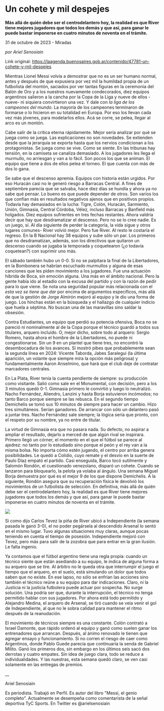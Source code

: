 # Un cohete y mil despejes

**Más allá de quién debe ser el centrodelantero hoy, la realidad es que River tiene mejores jugadores que todos los demás y que así, para ganar le puede bastar imponerse en cuatro minutos de noventa en el trámite.**

31 de octubre de 2023 - Miradas

_por Ariel Senosiain_

Link original: https://laagenda.buenosaires.gob.ar/contenido/47781-un-cohete-y-mil-despejes



Mientras Lionel Messi volvía a demostrar que no es un ser humano normal, antes y después de que expusiera por vez mil la humildad propia de un futbolista del montón, saciados por ver tantas figuras en la ceremonia del Balón de Oro y a los nuestros nuevamente condecorados, diez equipos argentinos salieron a la cancha por la Copa de la Liga y nueve de ellos -nueve- ni siquiera convirtieron una vez. Y dale con *la liga de los campeones del mundo*. La mayoría de los campeones terminaron de formarse o lo hicieron en su totalidad en Europa. Por eso los llevan cada vez más jóvenes, para modelarlos ellos. Acá se corre, se pelea, llegar al arco es un montón.




Cabe salir de la crítica eterna rápidamente. Mejor sería analizar por qué se juega como se juega. Las explicaciones no son novedades. Se extienden desde que la jerarquía se exporta hasta que los nervios condicionan a los protagonistas. Se juega como se vive. Como se siente. En las tribunas hay tensión, en la camiseta se canaliza demasiado. A los jugadores les llega el murmullo, no arriesgan y van a lo fácil. Son pocos los que se animan. El equipo que tiene a dos de ellos pelea el torneo. El que cuenta con más de dos lo gana.




Se sabe que el descenso apremia. Equipos con historia están urgidos. Por eso Huracán casi no le generó riesgo a Barracas Central. A fines de septiembre parecía que se salvaba, hace diez días se hundía y ahora ya no sabe qué pensar. Lo bueno es que puede depender de otros. Son varios los que confían más en resultados negativos ajenos que en positivos propios. Todavía hay demasiados en la lucha: Tigre, Colón, Huracán, Sarmiento, Unión, Gimnasia, Central Córdoba, Vélez, incluso Barracas y Banfield más holgados. Diez equipos sufrientes en tres fechas restantes. Ahora valdría decir que hay que desdramatizar el descenso. Pero no se lo cree nadie. Es un juego, sí. Al día siguiente de perder la categoría, la vida sigue y otros lugares comunes- River volvió mejor. Pero fue River. Al resto le costaría el regreso. En la B Nacional hay 38 equipos y sube sólo un par. Los primeros que no desdramatizan, además, son los directivos que quitaron un descenso cuando se jugaba la temporada y coquetearon (¿o todavía coquetean?) con suprimir uno más.




El sábado también hubo un 0-0. Si no se palpitara la final de la Libertadores, en la Bombonera se habrían escuchado murmullos y alguna de esas canciones que les piden movimiento a los jugadores. Fue una actuación híbrida de Boca, sin emoción alguna. Una más en el ámbito nacional. Pero la gente había ido al estadio con la excusa del partido y con la razón de pedir para lo que viene. Se nota una seguridad popular más relacionada con el *esta vez se tiene que dar* por encima de argumentos específicos, más allá de que la gestión de Jorge Almirón mejoró al equipo y le dio una forma de juego. Los hinchas están en la búsqueda y el hallazgo de cualquier indicio que huela a séptima. No buscan una de las maravillas sino saldar la obsesión.




Contra Estudiantes, un equipo que perdió su potencia ofensiva, Boca no se pareció ni nominalmente al de la Copa porque el técnico guardó a todos sus titulares, arquero incluido. O, mejor dicho, sobre todo al arquero: Sergio Romero, hasta ahora el hombre de la Libertadores, no puede ni congestionarse. Sin un 9 en un plantel que tiene tres, no encontró la desembocadura de los avances. Sí mostró pibes que probablemente sean la segunda línea en 2024: Vicente Taborda, Jabes Saralegui (la última aparición, un volante que siempre mira la opción más peligrosa) y fundamentalmente Aaron Anselmino, que hará que el club deje de contratar marcadores centrales.




En La Plata, River tenía la cuenta pendiente de siempre: su producción como visitante. Salió como sale en el Monumental, con decisión, pero a los 3 minutos quedó 0-1. Gimnasia primero le convirtió y luego lo neutralizó. Nacho Fernández, Aliendro, Lanzini y hasta Borja estuvieron incómodos; no tanto Barco porque siempre se las rebusca. En el segundo tiempo Demichelis se tomó sus 10 minutos de siempre para hacer un cambio. Hizo tres simultáneos. Serían ganadores. De arrancar con sólo un delantero pasó a juntar tres. Nacho Fernández sale siempre; la lógica sería que pronto, con el respeto por su nombre, ya no entre de titular.




La virtud de Gimnasia era que no pasara nada. Su defecto, no aspirar a ampliar el resultado, dejarlo a merced de que algún rival se inspirara. Primero llegó un córner, el momento en el que el fútbol se parece al ajedrez: no tanto por lo estudiado sino porque el peón y el rey van a la misma bolsa. No importa cómo estén jugando, el centro por arriba genera posibilidades. Le quedó a Colidio, cuyo remate y el desvío en la suerte de Paulo Díaz empató el partido. Casi enseguida, Barco tocó sutilmente y Salomón Rondón, el cuestionado venezolano, disparó un cohete. Cuando se lanzaron para bloquearlo, la pelota ya volaba al ángulo. Una semana Miguel Borja demuestra por qué es el mejor 9 de los que dispone Demichelis. A la siguiente, Rondón asegura que su recuperación física le devolvió los movimientos de un futbolista de selección. En definitiva, más allá de quién debe ser el centrodelantero hoy, la realidad es que River tiene mejores jugadores que todos los demás y que así, para ganar le puede bastar imponerse en cuatro minutos de noventa en el trámite.




[![](https://img.youtube.com/vi/Ara4LjSUXNA/0.jpg)](https://www.youtube.com/watch?v=Ara4LjSUXNA)




Si como dijo Carlos Tevez la piña de River ubicó a Independiente (la semana pasada le ganó 3-0), el no poder pegársela al descendido Arsenal lo sentó en el mismo lugar. Tuvo algunas situaciones muy claras, aunque pocas teniendo en cuenta el tiempo de posesión. Independiente mejoró con Tevez, pero más para salir de la zozobra que para entrar en la gran ilusión. Le falta ingenio.




Ya contamos que el fútbol argentino tiene una regla propia: cuando un técnico siente que están asediando a su equipo, le indica de alguna forma a su arquero que se tire. Al árbitro no le queda otra que interrumpir el juego el tiempo que el arquero, en el suelo, está simulando un dolor que todos saben que no existe. En ese lapso, no sólo se enfrían las acciones sino también el técnico reúne a su equipo para dar indicaciones. Claro, ni la Justicia ni la justicia futbolera puede actuar por sospecha. No surge solución. Una podría ser que, durante la interrupción, el técnico no tenga permitido hablar con sus jugadores. Por ahora está todo permitido y Alejandro Medina, el arquero de Arsenal, se tiró cuando se veía venir el gol de Independiente, al que no le sobra calidad para mantener el ritmo después de la reanudación.




El movimiento de técnicos siempre es una constante. Colón contrató a Israel Damonte, que rápido ordenó al equipo y ganó como suelen ganar los entrenadores que arrancan. Después, al ánimo renovado le tienen que agregar ensayo y funcionamiento. Si no corren el riesgo de caer como Argentinos, donde Pablo Guede parecía que continuaría la senda de Gabriel Milito. Ganó los primeros dos, sin embargo en los últimos seis sacó dos derrotas y cuatro empates. Sin idea de juego clara, todo se reduce a individualidades. Y las nuestras, esta semana quedó claro, se ven casi solamente en las entregas de premios.




\_\_




Ariel Senosiain




Es periodista. Trabajó en Perfil. Es autor del libro "Messi, el genio completo". Actualmente se desempeña como comentarista de la señal deportiva TyC Sports. En Twitter es @arielsenosiain



